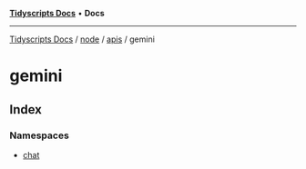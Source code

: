 [**Tidyscripts Docs**](../../../../../../README.md) • **Docs**

***

[Tidyscripts Docs](../../../../../../globals.md) / [node](../../../../README.md) / [apis](../../README.md) / gemini

# gemini

## Index

### Namespaces

- [chat](namespaces/chat/README.md)
